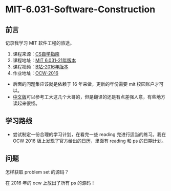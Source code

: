 # MIT-6.031-Software-Construction

## 前言

记录我学习 MIT 软件工程的旅途。

1. 课程来源：[CS自学指南](https://csdiy.wiki/%E8%BD%AF%E4%BB%B6%E5%B7%A5%E7%A8%8B/6031/)
2. 课程地址：[MIT 6.031-21年版本](https://web.mit.edu/6.031/www/sp21/)
3. 课程视频：[B站-2016年版本](https://www.bilibili.com/video/BV1Tp4y197XX?spm_id_from=333.999.0.0)
4. 作业地址：[OCW-2016](https://ocw.mit.edu/courses/6-005-software-construction-spring-2016/)

- 后面的问题集应该就是依赖于 16 年来做，更新的年份需要 mit 校园账户才可以。
- [中文版](https://www.cnblogs.com/liqiuhao/category/1167752.html)可以参考工大这几个大哥的，但是翻译的还是有点差强人意，有些地方读起来很怪。

## 学习路线

- 尝试制定一份合理的学习计划，在看完一些 reading 完进行适当的练习。我在 OCW 2016 版上发现了官方给出的[日历](https://ocw.mit.edu/courses/6-005-software-construction-spring-2016/pages/calendar/)，里面有 reading 和 ps 的日期计划。

## 问题

怎样获取 problem set 的源码？

在 2016 年的 ocw 上放出了所有 ps 的源码！
